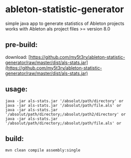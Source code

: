 # ableton-statistic-generator
simple java app to generate statistics of Ableton projects <br>
works with Ableton als project files >= version 8.0

## pre-build:
download:
[https://github.com/my5t3ry/ableton-statistic-generator/raw/master/dist/als-stats.jar](https://github.com/my5t3ry/ableton-statistic-generator/raw/master/dist/als-stats.jar)

## usage:
```
java -jar als-stats.jar '/absolut/path/directory' or 
java -jar als-stats.jar '/absolut/path/file.als' or
java -jar als-stats.jar '/absolut/path/directory;/absolut/path2/directory' or 
java -jar als-stats.jar '/absolut/path/directory;/absolut/path/file.als' or 
```


## build:
```
mvn clean compile assembly:single 
```


